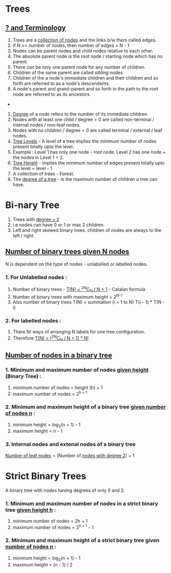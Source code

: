 # Trees
## [? and Terminology]()
1. Trees are a [collection of nodes]() and the links b/w them called edges.
1. if N == number of nodes, then number of edges = N - 1 
1. Nodes can be parent nodes and child nodes relative to each other.
1. The absolute parent node is the root node / starting node which has no parent.
1. There can be only one parent node for any number of children.
1. Children of the same parent are called *sibling* nodes.
1. Children of the a node's immediate children and their children and so forth are referred to as a node's descendents.
1. A node's parent and grand-parent and so forth in the path to the root node are referred to as its ancestors.
-
1. [Degree]() of a node refers to the number of its immediate children.
1. Nodes with at least one child / degree > 0 are called non-terminal / internal nodes / non-leaf nodes.
1. Nodes with no children / degree = 0 are called terminal / external / leaf nodes.
1. [Tree Levels]() - A level of a tree implies the minimum number of nodes present totally upto the level. 
1. Example : Level 1 has only one node - root node. Level 2 has one node + the nodes in Level 1 = 2.
1. [Tree Height]() - implies the minimum number of edges present totally upto the level = level - 1
1. A collection of trees - Forest.
1. The [degree of a tree]() - is the maximum number of children a tree can have.

# Bi-nary Tree
1. Trees with [degree = 2]()
1. i.e nodes can have 0 or 1 or max 2 children.
1. Left and right skewed binary trees. children of nodes are always to the left / right.

## [Number of binary trees given N nodes]()
N is dependent on the type of nodes - unlabelled or labelled nodes.

### 1. For Unlabelled nodes :
1. Number of binary trees - [T(N) = <sup>2N</sup>C<sub>N</sub> / N + 1]() - Catalan formula
1. Number of binary trees with maximum height = 2<sup>N-1</sup>
1. Also number of binary trees T(N) = summation (i = 1 to N) T(i - 1) * T(N - i)

### 2. For labelled nodes :
1. There N! ways of arranging N labels for one tree configuration.
1. Therefore [T(N) = (<sup>2N</sup>C<sub>N</sub> / N + 1) * N!]()

## [Number of nodes in a binary tree]()
### 1. Minimum and maximum number of nodes [given height]() (Binary Tree) :
1. minimum number of nodes = height (h) + 1
1. maximum number of nodes = 2<sup>h + 1</sup>

### 2. Minimum and maximum height of a binary tree [given number of nodes n]() :
1. minimum height = log<sub>2</sub>(n + 1) - 1
1. maximum height = n - 1

### 3. Internal nodes and extenal nodes of a binary tree
[Number of leaf nodes]() = (Number of [nodes with degree 2]()) + 1

# Strict Binary Trees
A binary tree with nodes having degrees of only 0 and 2.

### 1. Minimum and maximum number of nodes in a strict binary tree [given height h]() :
1. minimum number of nodes = 2h + 1
1. maximum number of nodes = 2<sup>h + 1</sup> - 1

### 2. Minimum and maximum height of a strict binary tree given [number of nodes n]() :
1. minimum height = log<sub>2</sub>(n + 1) - 1
1. maximum height = (n - 1) / 2









